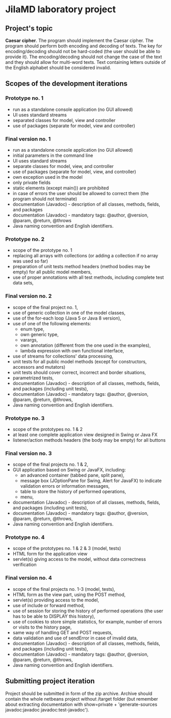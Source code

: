 
# JiIaMD laboratory project

## Project's topic

**Caesar cipher**. The program should implement the Caesar cipher. The program should perform both encoding and decoding of texts. The key for encoding/decoding should not be hard-coded (the user should be able to provide it). The encoding/decoding should not change the case of the text and they should allow for multi-word texts. Text containing letters outside of the English alphabet should be considered invalid.

## Scopes of the development iterations

### Prototype no. 1

- run as a standalone console application (no GUI allowed)
- UI uses standard streams
- separated classes for model, view and controller
- use of packages (separate for model, view and controller)

### Final version no. 1

- run as a standalone console application (no GUI allowed)
- initial parameters in the command line
- UI uses standard streams
- separate classes for model, view, and controller
- use of packages (separate for model, view, and controller)
- own exception used in the model
- only private fields
- static elements (except main()) are prohibited
- in case of errors the user should be allowed to correct them (the program should not terminate)
- documentation (Javadoc) - description of all classes, methods, fields, and packages
- documentation (Javadoc) - mandatory tags: @author, @version, @param, @return, @throws
- Java naming convention and English identifiers.

### Prototype no. 2

- scope of the prototype no. 1
- replacing all arrays with collections (or adding a collection if no array was used so far)
- preparation of unit tests method headers (method bodies may be empty) for all public model members,
- use of proper annotations with all test methods, including complete test data sets,

### Final version no. 2

- scope of the final project no. 1,
- use of generic collection in one of the model classes,
- use of the for-each loop (Java 5 or Java 8 version),
- use of one of the following elements:
    - enum type,
    - own generic type,
    - varargs,
    - own annotation (different from the one used in the examples),
    - lambda expression with own functional interface,
- use of streams for collections' data processing,
- unit tests for all public model methods (except for constructors, accessors and mutators)
- unit tests should cover correct, incorrect and border situations,
- parametrized tests,
- documentation (Javadoc) - description of all classes, methods, fields, and packages (including unit tests),
- documentation (Javadoc) - mandatory tags: @author, @version, @param, @return, @throws,
- Java naming convention and English identifiers.

### Prototype no. 3

- scope of the prototypes no. 1 & 2
- at least one complete application view designed in Swing or Java FX
- listener/action methods headers (the body may be empty) for all buttons

### Final version no. 3

- scope of the final projects no. 1 & 2,
- GUI application based on Swing or JavaFX, including:
    - an advanced container (tabbed pane, split pane),
    - message box (JOptionPane for Swing, Alert for JavaFX) to indicate validation errors or information messages,
    - table to store the history of performed operations,
    - menu,
- documentation (Javadoc) - description of all classes, methods, fields, and packages (including unit tests),
- documentation (Javadoc) - mandatory tags: @author, @version, @param, @return, @throws,
- Java naming convention and English identifiers.

### Prototype no. 4

- scope of the prototypes no. 1 & 2 & 3 (model, tests)
- HTML form for the application view
- servlet(s) giving access to the model, without data correctness verification

### Final version no. 4

- scope of the final projects no. 1-3 (model, tests),
- HTML form as the view part, using the POST method,
- servlet(s) providing access to the model,
- use of include or forward method,
- use of session for storing the history of performed operations (the user has to be able to DISPLAY this history),
- use of cookies to store simple statistics, for example, number of errors or visits to the history page,
- same way of handling GET and POST requests,
- data validation and use of sendError in case of invalid data,
- documentation (Javadoc) - description of all classes, methods, fields, and packages (including unit tests),
- documentation (Javadoc) - mandatory tags: @author, @version, @param, @return, @throws,
- Java naming convention and English identifiers.

## Submitting project iteration

Project should be submitted in form of the zip archive.
Archive should contain the whole netbeans project without /target folder (but remember about extracting documentation with show=private + 'generate-sources javadoc:javadoc javadoc:test-javadoc').
